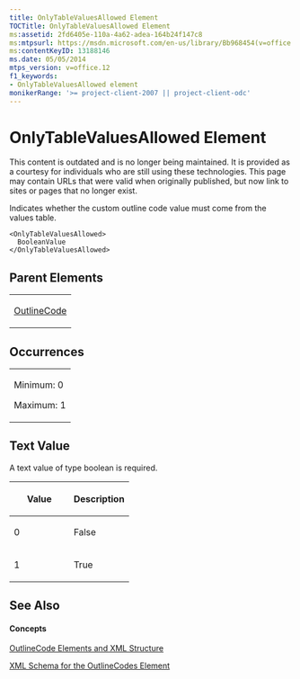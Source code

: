 ```yaml
---
title: OnlyTableValuesAllowed Element
TOCTitle: OnlyTableValuesAllowed Element
ms:assetid: 2fd6405e-110a-4a62-adea-164b24f147c8
ms:mtpsurl: https://msdn.microsoft.com/en-us/library/Bb968454(v=office.12)
ms:contentKeyID: 13188146
ms.date: 05/05/2014
mtps_version: v=office.12
f1_keywords:
- OnlyTableValuesAllowed element
monikerRange: '>= project-client-2007 || project-client-odc'
---
```


# OnlyTableValuesAllowed Element

This content is outdated and is no longer being maintained. It is provided as a courtesy for individuals who are still using these technologies. This page may contain URLs that were valid when originally published, but now link to sites or pages that no longer exist.

Indicates whether the custom outline code value must come from the values table.

    <OnlyTableValuesAllowed>
      BooleanValue
    </OnlyTableValuesAllowed>

## Parent Elements

<table>
<colgroup>
<col style="width: 100%" />
</colgroup>
<tbody>
<tr class="odd">
<td><p><a href="bb968410(v=office.12).md">OutlineCode</a></p></td>
</tr>
</tbody>
</table>

## Occurrences

<table>
<colgroup>
<col style="width: 100%" />
</colgroup>
<tbody>
<tr class="odd">
<td><p>Minimum: 0</p>
<p>Maximum: 1</p></td>
</tr>
</tbody>
</table>

## Text Value

A text value of type boolean is required.

<table>
<colgroup>
<col style="width: 50%" />
<col style="width: 50%" />
</colgroup>
<thead>
<tr class="header">
<th><p>Value</p></th>
<th><p>Description</p></th>
</tr>
</thead>
<tbody>
<tr class="odd">
<td><p>0</p></td>
<td><p>False</p></td>
</tr>
<tr class="even">
<td><p>1</p></td>
<td><p>True</p></td>
</tr>
</tbody>
</table>

## See Also

#### Concepts

[OutlineCode Elements and XML Structure](bb968596\(v=office.12\).md)

[XML Schema for the OutlineCodes Element](bb968584\(v=office.12\).md)

